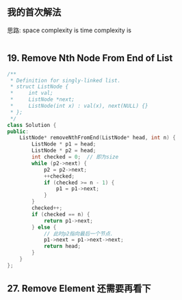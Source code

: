 ## 我的首次解法
思路:
space complexity is
time complexity is

```c++

```


## 19. Remove Nth Node From End of List
```c++
/**
 * Definition for singly-linked list.
 * struct ListNode {
 *     int val;
 *     ListNode *next;
 *     ListNode(int x) : val(x), next(NULL) {}
 * };
 */
class Solution {
public:
    ListNode* removeNthFromEnd(ListNode* head, int n) {
        ListNode * p1 = head;
        ListNode * p2 = head;
        int checked = 0;  // 即为size
        while (p2->next) {
            p2 = p2->next;
            ++checked;
            if (checked >= n - 1) {
                p1 = p1->next;                                                                           
            }
        }
        checked++;
        if (checked == n) {
            return p1->next;
        } else {
            // 此时p2指向最后一个节点.
            p1->next = p1->next->next; 
            return head;
        }    
    }
};

```




## 27. Remove Element 还需要再看下

